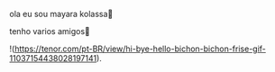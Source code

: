 ola eu sou mayara kolassa🍎

tenho varios amigos💙

!(https://tenor.com/pt-BR/view/hi-bye-hello-bichon-bichon-frise-gif-11037154438028197141).
